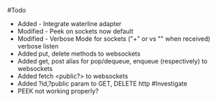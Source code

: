 #Todo
- Added - Integrate waterline adapter
- Modified - Peek on sockets now default
- Modified - Verbose Mode for sockets ("+" or <id> vs "" when received)
        verbose <verbose>
        listen <listen> <verbose>
- Added put, delete methods to websockets
- Added get, post alias for pop/dequeue, enqueue (respectively) to websockets
- Added fetch <id> <public?> to websockets
- Added ?id,?public param to GET, DELETE http
#Investigate
- PEEK not working properly?
